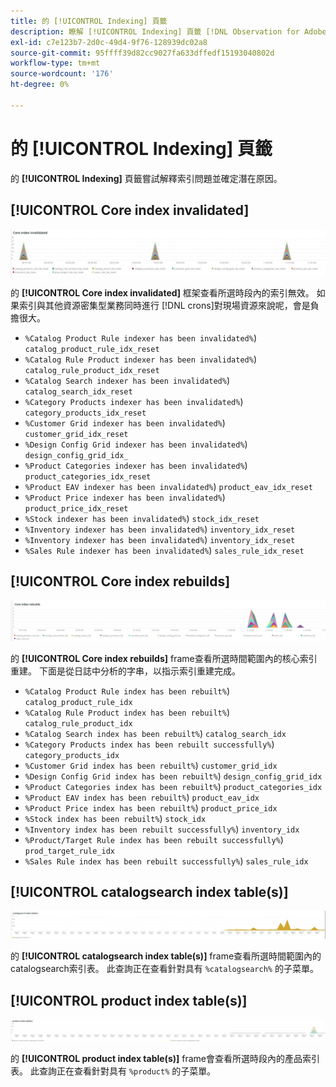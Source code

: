 ```yaml
---
title: 的 [!UICONTROL Indexing] 頁籤
description: 瞭解 [!UICONTROL Indexing] 頁籤 [!DNL Observation for Adobe Commerce]。
exl-id: c7e123b7-2d0c-49d4-9f76-128939dc02a8
source-git-commit: 95ffff39d82cc9027fa633dffedf15193040802d
workflow-type: tm+mt
source-wordcount: '176'
ht-degree: 0%

---
```


# 的 [!UICONTROL Indexing] 頁籤

的 **[!UICONTROL Indexing]** 頁籤嘗試解釋索引問題並確定潛在原因。

## [!UICONTROL Core index invalidated]

![核心指數失效](../../assets/tools/observation-for-adobe-commerce/indexing-tab-1.jpg)

的 **[!UICONTROL Core index invalidated]** 框架查看所選時段內的索引無效。 如果索引與其他資源密集型業務同時進行 [!DNL crons]對現場資源來說呢，會是負擔很大。

* `%Catalog Product Rule indexer has been invalidated%`) `catalog_product_rule_idx_reset`
* `%Catalog Rule Product indexer has been invalidated%`) `catalog_rule_product_idx_reset`
* `%Catalog Search indexer has been invalidated%`) `catalog_search_idx_reset`
* `%Category Products indexer has been invalidated%`) `category_products_idx_reset`
* `%Customer Grid indexer has been invalidated%`) `customer_grid_idx_reset`
* `%Design Config Grid indexer has been invalidated%`) `design_config_grid_idx_`
* `%Product Categories indexer has been invalidated%`) `product_categories_idx_reset`
* `%Product EAV indexer has been invalidated%`) `product_eav_idx_reset`
* `%Product Price indexer has been invalidated%`) `product_price_idx_reset`
* `%Stock indexer has been invalidated%`) `stock_idx_reset`
* `%Inventory indexer has been invalidated%`) `inventory_idx_reset`
* `%Inventory indexer has been invalidated%`) `inventory_idx_reset`
* `%Sales Rule indexer has been invalidated%`) `sales_rule_idx_reset`

## [!UICONTROL Core index rebuilds]

![核心索引重建](../../assets/tools/observation-for-adobe-commerce/indexing-tab-2.jpg)

的 **[!UICONTROL Core index rebuilds]** frame查看所選時間範圍內的核心索引重建。 下面是從日誌中分析的字串，以指示索引重建完成。

* `%Catalog Product Rule index has been rebuilt%`) `catalog_product_rule_idx`
* `%Catalog Rule Product index has been rebuilt%`) `catalog_rule_product_idx`
* `%Catalog Search index has been rebuilt%`) `catalog_search_idx`
* `%Category Products index has been rebuilt successfully%`) `category_products_idx`
* `%Customer Grid index has been rebuilt%`) `customer_grid_idx`
* `%Design Config Grid index has been rebuilt%`) `design_config_grid_idx`
* `%Product Categories index has been rebuilt%`) `product_categories_idx`
* `%Product EAV index has been rebuilt%`) `product_eav_idx`
* `%Product Price index has been rebuilt%`) `product_price_idx`
* `%Stock index has been rebuilt%`) `stock_idx`
* `%Inventory index has been rebuilt successfully%`) `inventory_idx`
* `%Product/Target Rule index has been rebuilt successfully%`) `prod_target_rule_idx`
* `%Sales Rule index has been rebuilt successfully%`) `sales_rule_idx`


## [!UICONTROL catalogsearch index table(s)]

![目錄搜索索引表](../../assets/tools/observation-for-adobe-commerce/indexing-tab-3.jpg)

的 **[!UICONTROL catalogsearch index table(s)]** frame查看所選時間範圍內的catalogsearch索引表。 此查詢正在查看針對具有 `%catalogsearch%` 的子菜單。

## [!UICONTROL product index table(s)]

![產品索引表](../../assets/tools/observation-for-adobe-commerce/indexing-tab-4.jpg)

的 **[!UICONTROL product index table(s)]** frame會查看所選時段內的產品索引表。 此查詢正在查看針對具有 `%product%` 的子菜單。
